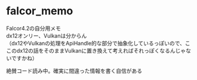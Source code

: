 # falcor_memo

Falcor4.2の自分用メモ  
dx12オンリー、Vulkanは分からん  
（dx12やVulkanの処理をApiHandle的な部分で抽象化しているっぽいので、ここのdx12の話をそのままVulkanに置き換えて考えればそれっぽくなるんじゃないですかね）  

絶賛コード読み中。確実に間違った情報を書く自信がある
<!--stackedit_data:
eyJoaXN0b3J5IjpbLTQ4NTgyNzUzMywxMTExNDg4MDU4LDE4MD
QwMTgzNTAsOTgxNDAxNzczXX0=
-->